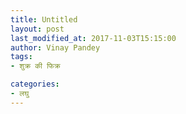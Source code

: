 ```yaml
---
title: Untitled
layout: post
last_modified_at: 2017-11-03T15:15:00
author: Vinay Pandey
tags:
- शुक्र की फिक्र

categories:
- लघु
---
```

<Media omitted>


